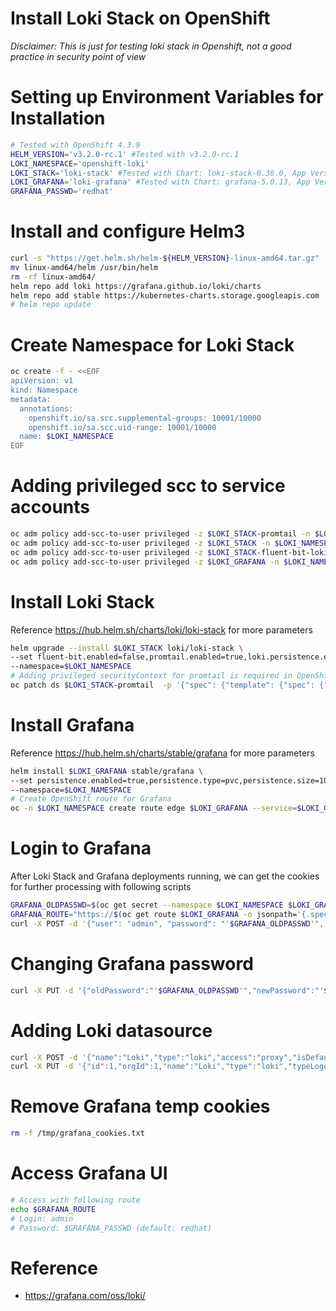 # Install Loki Stack on OpenShift
*Disclaimer: This is just for testing loki stack in Openshift, not a good practice in security point of view*
# Setting up Environment Variables for Installation
```bash
# Tested with OpenShift 4.3.9
HELM_VERSION='v3.2.0-rc.1' #Tested with v3.2.0-rc.1
LOKI_NAMESPACE='openshift-loki'
LOKI_STACK='loki-stack' #Tested with Chart: loki-stack-0.36.0, App Version v1.4.1
LOKI_GRAFANA='loki-grafana' #Tested with Chart: grafana-5.0.13, App Version: 6.7.1
GRAFANA_PASSWD='redhat'
```
# Install and configure Helm3
```bash
curl -s "https://get.helm.sh/helm-${HELM_VERSION}-linux-amd64.tar.gz" | tar xz
mv linux-amd64/helm /usr/bin/helm
rm -rf linux-amd64/
helm repo add loki https://grafana.github.io/loki/charts
helm repo add stable https://kubernetes-charts.storage.googleapis.com
# helm repo update
```
# Create Namespace for Loki Stack
```bash
oc create -f - <<EOF
apiVersion: v1
kind: Namespace
metadata:
  annotations:
    openshift.io/sa.scc.supplemental-groups: 10001/10000
    openshift.io/sa.scc.uid-range: 10001/10000
  name: $LOKI_NAMESPACE
EOF
```
# Adding privileged scc to service accounts
```bash
oc adm policy add-scc-to-user privileged -z $LOKI_STACK-promtail -n $LOKI_NAMESPACE
oc adm policy add-scc-to-user privileged -z $LOKI_STACK -n $LOKI_NAMESPACE
oc adm policy add-scc-to-user privileged -z $LOKI_STACK-fluent-bit-loki -n $LOKI_NAMESPACE
oc adm policy add-scc-to-user privileged -z $LOKI_GRAFANA -n $LOKI_NAMESPACE
```
# Install Loki Stack
Reference https://hub.helm.sh/charts/loki/loki-stack for more parameters
```bash
helm upgrade --install $LOKI_STACK loki/loki-stack \
--set fluent-bit.enabled=false,promtail.enabled=true,loki.persistence.enabled=true,loki.persistence.size=100Gi \
--namespace=$LOKI_NAMESPACE
# Adding privileged securityContext for promtail is required in OpenShift
oc patch ds $LOKI_STACK-promtail  -p '{"spec": {"template": {"spec": {"containers": [{"name": "promtail","securityContext": {"privileged": true}}]}}}}' -n $LOKI_NAMESPACE
```
# Install Grafana
Reference https://hub.helm.sh/charts/stable/grafana for more parameters
```bash
helm install $LOKI_GRAFANA stable/grafana \
--set persistence.enabled=true,persistence.type=pvc,persistence.size=10Gi \
--namespace=$LOKI_NAMESPACE
# Create OpenShift route for Grafana
oc -n $LOKI_NAMESPACE create route edge $LOKI_GRAFANA --service=$LOKI_GRAFANA --port=service --insecure-policy=Redirect
```
# Login to Grafana
After Loki Stack and Grafana deployments running, we can get the cookies for further processing with following scripts
```bash
GRAFANA_OLDPASSWD=$(oc get secret --namespace $LOKI_NAMESPACE $LOKI_GRAFANA -o jsonpath="{.data.admin-password}" | base64 --decode)
GRAFANA_ROUTE="https://$(oc get route $LOKI_GRAFANA -o jsonpath='{.spec.host}' -n $LOKI_NAMESPACE)"
curl -X POST -d '{"user": "admin", "password": "'$GRAFANA_OLDPASSWD'", "email": ""}' -H "Content-Type: application/json" -k $GRAFANA_ROUTE/login -c /tmp/grafana_cookies.txt
```
# Changing Grafana password
```bash
curl -X PUT -d '{"oldPassword":"'$GRAFANA_OLDPASSWD'","newPassword":"'$GRAFANA_PASSWD'","confirmNew":"'$GRAFANA_PASSWD'"}' -H "Content-Type: application/json" -k $GRAFANA_ROUTE/api/user/password -b /tmp/grafana_cookies.txt
```
# Adding Loki datasource
```bash
curl -X POST -d '{"name":"Loki","type":"loki","access":"proxy","isDefault":true}' -H "Content-Type: application/json" -k $GRAFANA_ROUTE/api/datasources -b /tmp/grafana_cookies.txt
curl -X PUT -d '{"id":1,"orgId":1,"name":"Loki","type":"loki","typeLogoUrl":"","access":"proxy","url":"http://'$LOKI_STACK':3100","password":"","user":"","database":"","basicAuth":false,"basicAuthUser":"","basicAuthPassword":"","withCredentials":false,"isDefault":true,"jsonData":{},"secureJsonFields":{},"version":1,"readOnly":false}' -H "Content-Type: application/json" -k $GRAFANA_ROUTE/api/datasources/1 -b /tmp/grafana_cookies.txt
```
# Remove Grafana temp cookies
```bash
rm -f /tmp/grafana_cookies.txt
```
# Access Grafana UI
```bash
# Access with following route
echo $GRAFANA_ROUTE
# Login: admin
# Password: $GRAFANA_PASSWD (default: redhat)
```
# Reference
- https://grafana.com/oss/loki/
